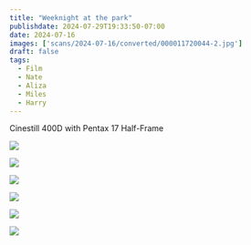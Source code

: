 ```yaml
---
title: "Weeknight at the park"
publishdate: 2024-07-29T19:33:50-07:00
date: 2024-07-16
images: ['scans/2024-07-16/converted/000011720044-2.jpg']
draft: false
tags:
  - Film
  - Nate
  - Aliza
  - Miles
  - Harry
---
```


Cinestill 400D with Pentax 17 Half-Frame

![](scans/2024-07-16/000011720066.jpg)

![](scans/2024-07-16/000011720057.jpg)

![](scans/2024-07-16/000011720054.jpg)

![](scans/2024-07-16/000011720052.jpg)

![](scans/2024-07-16/000011720049.jpg)

![](scans/2024-07-16/converted/000011720044-2.jpg)